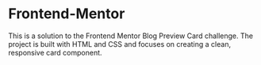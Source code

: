 # Frontend-Mentor
This is a solution to the Frontend Mentor Blog Preview Card challenge. The project is built with HTML and CSS and focuses on creating a clean, responsive card component.
